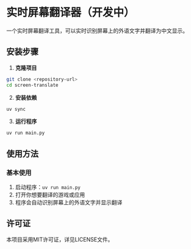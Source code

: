 # 实时屏幕翻译器（开发中）

一个实时屏幕翻译工具，可以实时识别屏幕上的外语文字并翻译为中文显示。

## 安装步骤

1. **克隆项目**
```bash
git clone <repository-url>
cd screen-translate
```

2. **安装依赖**
```bash
uv sync
```

3. **运行程序**
```bash
uv run main.py
```

## 使用方法

### 基本使用

1. 启动程序：`uv run main.py`
2. 打开你想要翻译的游戏或应用
3. 程序会自动识别屏幕上的外语文字并显示翻译

## 许可证

本项目采用MIT许可证，详见LICENSE文件。
